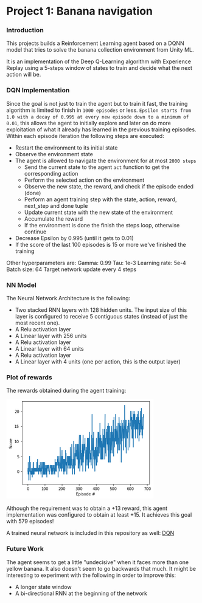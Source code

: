 [image1]: https://user-images.githubusercontent.com/10624937/42135619-d90f2f28-7d12-11e8-8823-82b970a54d7e.gif "Trained Agent"

# Project 1: Banana navigation

### Introduction
This projects builds a Reinforcement Learning agent based on a DQNN model that tries to solve the banana collection environment from Unity ML.

It is an implementation of the Deep Q-Learning algorithm with Experience Replay using a 5-steps window of states to train and decide what the next action will be.

### DQN Implementation

Since the goal is not just to train the agent but to train it fast, the training algorithm is limited to finish in `1000 episodes` or less. `Epsilon starts from 1.0 with a decay of 0.995 at every new episode down to a minimum of 0.01`, this allows the agent to initially explore and later on do more exploitation of what it already has learned in the previous training episodes. Within each episode iteration the following steps are executed:

- Restart the environment to its initial state
- Observe the environment state
- The agent is allowed to navigate the environment for at most `2000 steps`
  * Send the current state to the agent `act` function to get the corresponding action
  * Perform the selected action on the environment
  * Observe the new state, the reward, and check if the episode ended (done)
  * Perform an agent training step with the state, action, reward, next_step and done tuple
  * Update current state with the new state of the environment
  * Accumulate the reward
  * If the environment is done the finish the steps loop, otherwise continue
- Decrease Epsilon by 0.995 (until it gets to 0.01)
- If the score of the last 100 episodes is 15 or more we've finished the training


Other hyperparameters are:
Gamma: 0.99
Tau: 1e-3
Learning rate: 5e-4
Batch size: 64
Target network update every 4 steps

### NN Model
The Neural Network Architecture is the following:

- Two stacked RNN layers with 128 hidden units. The input size of this layer is configured to receive 5 contiguous states (instead of just the most recent one).
- A Relu activation layer
- A Linear layer with 256 units
- A Relu activation layer
- A Linear layer with 64 units
- A Relu activation layer
- A Linear layer with 4 units (one per action, this is the output layer)

### Plot of rewards
The rewards obtained during the agent training:

![Rewards](scores.png)

Although the requirement was to obtain a +13 reward, this agent implementation was configured to obtain at least +15. It achieves this goal with 579 episodes!

A trained neural network is included in this repository as well: [DQN](checkpoint.pth)

### Future Work
The agent seems to get a little "undecisive" when it faces more than one yellow banana. It also doesn't seem to go backwards that much. 
It might be interesting to experiment with the following in order to improve this:
- A longer state window
- A bi-directional RNN at the beginning of the network

